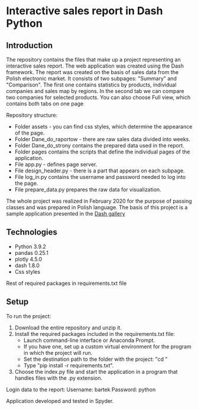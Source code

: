 # Interactive sales report in Dash Python

## Introduction
The repository contains the files that make up a project representing an interactive sales report. The web application was created using the Dash framework. The report was created on the basis of sales data from the Polish electronic market. It consists of two subpages: "Summary" and "Comparison". The first one contains statistics by products, individual companies and sales map by regions. In the second tab we can compare two companies for selected products. You can also choose Full view, which contains both tabs on one page

Repository structure:
* Folder assets - you can find css styles, which determine the appearance of the page. 
* Folder Dane_do_raportow - there are raw sales data divided into weeks.
* Folder Dane_do_strony contains the prepared data used in the report. 
* Folder pages contains the scripts that define the individual pages of the application.
* File app.py - defines page server.
* File design_header.py -  there is a part that appears on each subpage. 
* File log_in.py contains the username and password needed to log into the page.
* File prepare_data.py prepares the raw data for visualization.

The whole project was realized in February 2020 for the purpose of passing classes and was prepared in Polish language. The basis of this project is a sample application presented in the [Dash gallery](https://dash-gallery.plotly.host/dash-financial-report/)

## Technologies
* Python 3.9.2
* pandas 0.25.1
* plotly 4.5.0
* dash 1.8.0
* Css styles

Rest of required packages in requirements.txt file

## Setup
To run the project:
1. Download the entire repository and unzip it.
2. Install the required packages included in the requirements.txt file:
     * Launch command-line interface or Anaconda Prompt.
     * If you have one, set up a custom virtual environment for the program in which the project will run.
     * Set the destination path to the folder with the project: "cd <destination path to project>"
     * Type "pip install -r requirements.txt".
3. Choose the index.py file and start the application in a program that handles files with the .py extension.

Login data to the report:
Username: bartek
Password: python

Application developed and tested in Spyder. 
